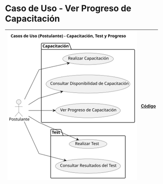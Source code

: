 # Caso de Uso - Ver Progreso de Capacitación

| ![Diagrama de Clases](/casos_de_uso/imagenes/postulante/Ver_progreso_de_capacitacion.svg) |[Código](/casos_de_uso/diagramas_casos_de_uso/postulante/ver_progreso_de_capacitacion/ver_progreso_de_capacitacion1.puml)|
|-------------------------------------------------------------------------------------------|---|
